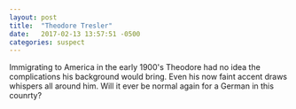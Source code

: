 ```yaml
---
layout: post
title:  "Theodore Tresler"
date:   2017-02-13 13:57:51 -0500
categories: suspect
---
```

Immigrating to America in the early 1900's Theodore had no idea the complications his background would bring. Even his now faint accent draws whispers all around him. Will it ever be normal again for a German in this counrty?
